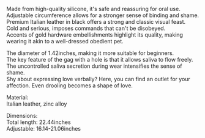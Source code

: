 Made from high-quality silicone, it's safe and reassuring for oral use.  
Adjustable circumference allows for a stronger sense of binding and shame.  
Premium Italian leather in black offers a strong and classic visual feast.  
Cold and serious, imposes commands that can't be disobeyed.  
Accents of gold hardware embellishments highlight its quality, making wearing it akin to a well-dressed obedient pet.  
  
The diameter of 1.42inches, making it more suitable for beginners.  
The key feature of the gag with a hole is that it allows saliva to flow freely. The uncontrolled saliva secretion during wear intensifies the sense of shame.  
Shy about expressing love verbally? Here, you can find an outlet for your affection. Even drooling becomes a shape of love.

Material:  
Italian leather, zinc alloy  
  
Dimensions:  
Total length: 22.44inches  
Adjustable: 16.14-21.06inches